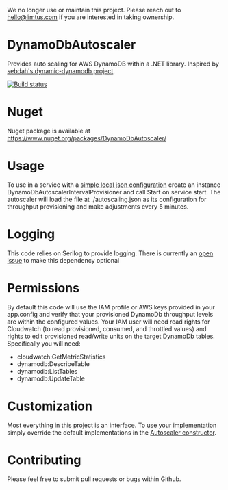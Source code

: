 We no longer use or maintain this project.  Please reach out to hello@limtus.com if you are interested in taking ownership.

# DynamoDbAutoscaler
Provides auto scaling for AWS DynamoDB within a .NET library.  Inspired by [sebdah's dynamic-dynamodb project](https://github.com/sebdah/dynamic-dynamodb).

[![Build status](https://ci.appveyor.com/api/projects/status/8m542idys5e959xs?svg=true)](https://ci.appveyor.com/project/brianfeucht/dynamodbautoscaler)

# Nuget
Nuget package is available at https://www.nuget.org/packages/DynamoDbAutoscaler/

# Usage
To use in a service with a [simple local json configuration](https://github.com/litmus/DynamoDbAutoscaler/blob/master/autoscaling.json) create an instance DynamoDbAutoscalerIntervalProvisioner and call Start on service start.  The autoscaler will load the file at ./autoscaling.json as its configuration for throughput provisioning and make adjustments every 5 minutes.  

# Logging
This code relies on Serilog to provide logging.  There is currently an [open issue](https://github.com/litmus/DynamoDbAutoscaler/issues/1) to make this dependency optional

# Permissions 
By default this code will use the IAM profile or AWS keys provided in your app.config and verify that your provisioned DynamoDb throughput levels are within the configured values.  Your IAM user will need read rights for Cloudwatch (to read provisioned, consumed, and throttled values) and rights to edit provisioned read/write units on the target DynamoDb tables.  Specifically you will need:
* cloudwatch:GetMetricStatistics
* dynamodb:DescribeTable
* dynamodb:ListTables
* dynamodb:UpdateTable

# Customization
Most everything in this project is an interface.  To use your implementation simply override the default implementations in the [Autoscaler constructor](https://github.com/litmus/DynamoDbAutoscaler/blob/master/DynamoDbAutoScaler/Autoscaler.cs).

# Contributing
Please feel free to submit pull requests or bugs within Github.  
